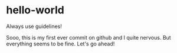 # hello-world
Always use guidelines!

Sooo, this is my first ever commit on github and I quite nervous. But everything seems to be fine. Let's go ahead!
